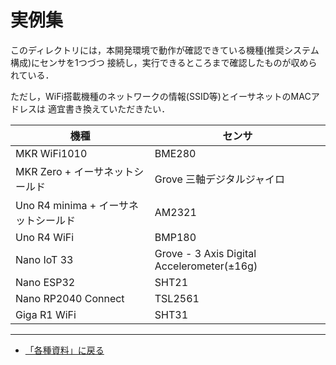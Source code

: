# 実例集

このディレクトリには，本開発環境で動作が確認できている機種(推奨システム構成)にセンサを1つづつ
接続し，実行できるところまで確認したものが収められている．

ただし，WiFi搭載機種のネットワークの情報(SSID等)とイーサネットのMACアドレスは
適宜書き換えていただきたい．

|機種|センサ|
|---|---|
|MKR WiFi1010|BME280|
|MKR Zero + イーサネットシールド|Grove 三軸デジタルジャイロ|
|Uno R4 minima + イーサネットシールド|AM2321|
|Uno R4 WiFi|BMP180|
|Nano IoT 33|Grove - 3 Axis Digital Accelerometer(±16g)|
|Nano ESP32|SHT21|
|Nano RP2040 Connect|TSL2561|
|Giga R1 WiFi|SHT31|


***
- [「各種資料」に戻る](../Doc/Documents.md)

